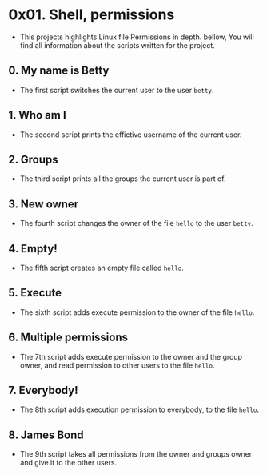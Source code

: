 # 0x01. Shell, permissions
- This projects highlights Linux file Permissions in depth. bellow, You will find all information about the scripts written for the project.

## 0. My name is Betty
- The first script switches the current user to the user `betty`.

## 1. Who am I 
- The second script prints the effictive username of the current user.

## 2. Groups
- The third script prints all the groups the current user is part of.

## 3. New owner
- The fourth script changes the owner of the file `hello` to the user `betty`. 

## 4. Empty!
- The fifth script creates an empty file called `hello`.

## 5. Execute 
- The sixth script adds execute permission to the owner of the file `hello`.

## 6. Multiple permissions
- The 7th script adds execute permission to the owner and the group owner, and read permission to other users to the file `hello`.

## 7. Everybody!
- The 8th script adds execution permission to everybody, to the file `hello`.

## 8. James Bond
- The 9th script takes all permissions from the owner and groups owner and give it to the other users.

## 
